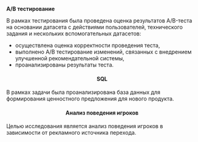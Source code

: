 **А/В тестирование**

В рамках тестирования была проведена оценка результатов A/B-теста на основании датасета с действиями пользователей, технического задания и нескольких вспомогательных датасетов:

- осуществлена оценка корректности проведения теста,
- выполнено А/В тестирование изменений, связанных с внедрением улучшенной рекомендательной системы,
- проанализированы результаты теста.


<h4 align="center">SQL</a></h4>

В рамках задачи была проанализирована база данных для формирования ценностного предложения для нового продукта.



<h4 align="center">Анализ поведения игроков</a></h4>

Целью исследования является анализ поведения игроков в зависимости от рекламного источника перехода.
